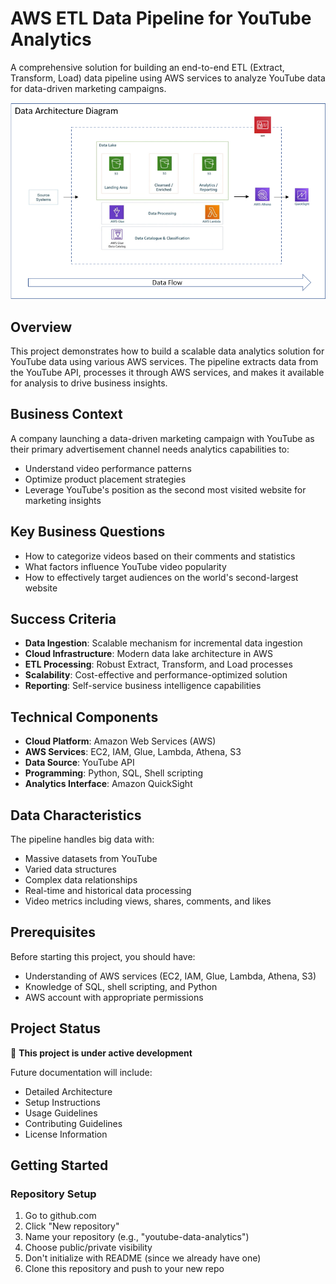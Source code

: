 # AWS ETL Data Pipeline for YouTube Analytics

A comprehensive solution for building an end-to-end ETL (Extract, Transform, Load) data pipeline using AWS services to analyze YouTube data for data-driven marketing campaigns.

![Data Architecture Diagram](https://github.com/shivananda199/aws-etl-pipeline-on-youtube-data/blob/master/Data_Architecture_Diagram.png)

## Overview

This project demonstrates how to build a scalable data analytics solution for YouTube data using various AWS services. The pipeline extracts data from the YouTube API, processes it through AWS services, and makes it available for analysis to drive business insights.

## Business Context

A company launching a data-driven marketing campaign with YouTube as their primary advertisement channel needs analytics capabilities to:
- Understand video performance patterns
- Optimize product placement strategies
- Leverage YouTube's position as the second most visited website for marketing insights

## Key Business Questions

- How to categorize videos based on their comments and statistics
- What factors influence YouTube video popularity
- How to effectively target audiences on the world's second-largest website

## Success Criteria

- **Data Ingestion**: Scalable mechanism for incremental data ingestion
- **Cloud Infrastructure**: Modern data lake architecture in AWS
- **ETL Processing**: Robust Extract, Transform, and Load processes
- **Scalability**: Cost-effective and performance-optimized solution
- **Reporting**: Self-service business intelligence capabilities

## Technical Components

- **Cloud Platform**: Amazon Web Services (AWS)
- **AWS Services**: EC2, IAM, Glue, Lambda, Athena, S3
- **Data Source**: YouTube API
- **Programming**: Python, SQL, Shell scripting
- **Analytics Interface**: Amazon QuickSight

## Data Characteristics

The pipeline handles big data with:
- Massive datasets from YouTube
- Varied data structures
- Complex data relationships
- Real-time and historical data processing
- Video metrics including views, shares, comments, and likes

## Prerequisites

Before starting this project, you should have:
- Understanding of AWS services (EC2, IAM, Glue, Lambda, Athena, S3)
- Knowledge of SQL, shell scripting, and Python
- AWS account with appropriate permissions

## Project Status

🚧 **This project is under active development**

Future documentation will include:
- Detailed Architecture
- Setup Instructions
- Usage Guidelines
- Contributing Guidelines
- License Information

## Getting Started

### Repository Setup
1. Go to github.com
2. Click "New repository"
3. Name your repository (e.g., "youtube-data-analytics")
4. Choose public/private visibility
5. Don't initialize with README (since we already have one)
6. Clone this repository and push to your new repo